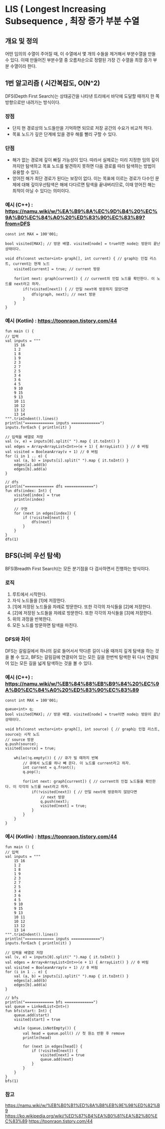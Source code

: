 # LIS ( Longest Increasing Subsequence , 최장 증가 부분 수열

## 개요 및 정의

어떤 임의의 수열이 주어질 때, 이 수열에서 몇 개의 수들을 제거해서 부분수열을 만들 수 있다.
이때 만들어진 부분수열 중 오름차순으로 정렬된 가장 긴 수열을 최장 증가 부분 수열이라 한다.

##  1번 알고리즘 ( 시간복잡도, O(N^2)
DFS(Depth First Search)는 상태공간을 나타낸 트리에서 바닥에 도달할 때까지 한 쪽 방향으로만 내려가는 방식이다.

### 장점
* 단지 현 경로상의 노드들만을 기억하면 되므로 저장 공간의 수요가 비교적 적다.
* 목표 노드가 깊은 단계에 있을 경우 해를 빨리 구할 수 있다.

### 단점
* 해가 없는 경로에 깊이 빠질 가능성이 있다. 따라서 실제로는 미리 지정한 임의 깊이까지만 탐색하고 목표 노드를 발견하지 못하면 다음 경로를 따라 탐색하는 방법이 유용할 수 있다.
* 얻어진 해가 최단 경로가 된다는 보장이 없다. 이는 목표에 이르는 경로가 다수인 문제에 대해 깊이우선탐색은 해에 다다르면 탐색을 끝내버리므로, 이때 얻어진 해는 최적이 아닐 수 있다는 의미이다.

### 예시 (C++) : https://namu.wiki/w/%EA%B9%8A%EC%9D%B4%20%EC%9A%B0%EC%84%A0%20%ED%83%90%EC%83%89?from=DFS

    const int MAX = 100'001;

    bool visited[MAX]; // 방문 배열. visited[node] = true이면 node는 방문이 끝난 상태이다.
    
    void dfs(const vector<int> graph[], int current) { // graph는 인접 리스트, current는 현재 노드
        visited[current] = true; // current 방문
    
        for(int next: graph[current]) { // current의 인접 노드를 확인한다. 이 노드를 next라고 하자.
            if(!visited[next]) { // 만일 next에 방문하지 않았다면
                dfs(graph, next); // next 방문
            }
        }
    }

### 예시 (Kotlin) : https://toonraon.tistory.com/44

    fun main () {
    // 입력
    val inputs = """
        15 16
        1 2
        1 8
        1 9
        2 3
        2 7
        2 5
        3 4
        3 6
        4 5
        9 10
        9 15
        9 13
        10 11
        10 12
        13 12
        13 14
    """.trimIndent().lines()
    println("============= inputs =============")
    inputs.forEach { println(it) }

    // 입력을 배열로 저장
    val (v, e) = inputs[0].split(" ").map { it.toInt() }
    val edges = Array<ArrayList<Int>>(e + 1) { ArrayList() } // 0 버림
    val visited = BooleanArray(v + 1) // 0 버림
    for (i in 1 .. e) {
        val (a, b) = inputs[i].split(" ").map { it.toInt() }
        edges[a].add(b)
        edges[b].add(a)
    }

    // dfs
    println("============= dfs =============")
    fun dfs(index: Int) {
        visited[index] = true
        println(index)

        // 구현
        for (next in edges[index]) {
            if (!visited[next]) {
                dfs(next)
            }
        }
    }
    dfs(1)


## BFS(너비 우선 탐색)
BFS(Breadth First Search)는 모든 분기점을 다 검사하면서 진행하는 방식이다.

### 로직
1. 루트에서 시작한다.
2. 자식 노드들을 [1]에 저장한다.
3. [1]에 저장된 노드들을 차례로 방문한다. 또한 각각의 자식들을 [2]에 저장한다.
4. [2]에 저장된 노드들을 차례로 방문한다. 또한 각각의 자식들을 [3]에 저장한다.
5. 위의 과정을 반복한다.
6. 모든 노드를 방문하면 탐색을 마친다.

### DFS와 차이
DFS는 갈림길에서 하나의 길로 들어서서 막다른 길이 나올 때까지 깊게 탐색을 하는 것을 볼 수 있고, BFS는 갈림길에 연결되어 있는 모든 길을 한번씩 탐색한 뒤 다시 연결되어 있는 모든 길을 넓게 탐색하는 것을 볼 수 있다.

### 예시 (C++) : https://namu.wiki/w/%EB%84%88%EB%B9%84%20%EC%9A%B0%EC%84%A0%20%ED%83%90%EC%83%89

    const int MAX = 100'001;

    queue<int> q;
    bool visited[MAX]; // 방문 배열. visited[node] = true이면 node는 방문이 끝난 상태이다.
    
    void bfs(const vector<int> graph[], int source) { // graph는 인접 리스트, source는 시작 노드
    // source 방문
    q.push(source);
    visited[source] = true;
    
        while(!q.empty()) { // 큐가 빌 때까지 반복
            // 큐에서 노드를 하나 빼 온다. 이 노드를 current라고 하자.
            int current = q.front();
            q.pop();
    
            for(int next: graph[current]) { // current의 인접 노드들을 확인한다. 이 각각의 노드를 next라고 하자.
                if(!visited[next]) { // 만일 next에 방문하지 않았다면
                    // next 방문
                    q.push(next);
                    visited[next] = true;
                }
            }
        }
    }


### 예시 (Kotlin) : https://toonraon.tistory.com/44

    fun main () {
    // 입력
    val inputs = """
        15 16
        1 2
        1 8
        1 9
        2 3
        2 7
        2 5
        3 4
        3 6
        4 5
        9 10
        9 15
        9 13
        10 11
        10 12
        13 12
        13 14
    """.trimIndent().lines()
    println("============= inputs =============")
    inputs.forEach { println(it) }

    // 입력을 배열로 저장
    val (v, e) = inputs[0].split(" ").map { it.toInt() }
    val edges = Array<ArrayList<Int>>(e + 1) { ArrayList() } // 0 버림
    val visited = BooleanArray(v + 1) // 0 버림
    for (i in 1 .. e) {
        val (a, b) = inputs[i].split(" ").map { it.toInt() }
        edges[a].add(b)
        edges[b].add(a)
    }

    // bfs
    println("============= bfs =============")
    val queue = LinkedList<Int>()
    fun bfs(start: Int) {
        queue.add(start)
        visited[start] = true

        while (queue.isNotEmpty()) {
            val head = queue.poll() // 첫 원소 반환 후 remove
            println(head)

            for (next in edges[head]) {
                if (!visited[next]) {
                    visited[next] = true
                    queue.add(next)
                }
            }
        }
    }
    bfs(1)

### 참고
https://namu.wiki/w/%EB%B0%B1%ED%8A%B8%EB%9E%98%ED%82%B9
https://ko.wikipedia.org/wiki/%ED%87%B4%EA%B0%81%EA%B2%80%EC%83%89
https://toonraon.tistory.com/44